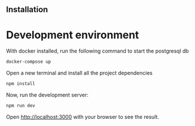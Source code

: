 ## Installation

# Development environment

With docker installed, run the following command to start the postgresql db

```bash
docker-compose up
```

Open a new terminal and install all the project dependencies

```bash
npm install
```

Now, run the development server:

```bash
npm run dev
```

Open [http://localhost:3000](http://localhost:3000) with your browser to see the result.
